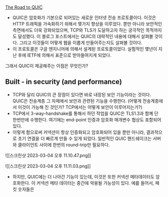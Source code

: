 [The Road to QUIC](https://blog.cloudflare.com/the-road-to-quic/) 

- QUIC은 암호화가 기본으로 되어있는 새로운 인터넷 전송 프로토콜이다. 이것은 HTTP 트래픽을 가속화하기 위해서 몇가지 향상을 이루었다. 뿐만 아니라 보안적인 측면에서도 더욱 강화되었으며, TCP와 TLS가 도달하고자 하는 궁극적인 목적까지도 달성했다. 이 블로그 포스트에서는 QUIC의 대략적인 내용에 대해서 살펴볼 것이다. 그리고 이것들이 어떻게 웹을 이롭게 만들어주는지도 살펴볼 것이다. 
- 이 프로토콜은 구글 엔지니어에 의해서 설계된 프로토콜이었다. 실험적인 몇년이 지난 후에 IETF에 의해서 표준으로 받아들여지게 되었다. 

그래서 QUIC이 제공해주는 이점은 무엇인가? 

## Built - in security (and performance) 

- TCP와 달리 QUIC의 큰 장점이 있다면 바로 내장된 보안 기능이라는 것이다. QUIC은 전송계층 그 자체에서 보안과 관련된 기능을 수행한다. (어떻게 전송계층에서 이것이 가능해 진 것인가? TCP에서는 어떻게 보안이 이루어지는가?)
- TCP에서 3-way-handshake를 통해서 하던 작업을 QUIC은 TLS1.3과 함꼐 단 한번만에 수행한다. 여기에는 end-point 인증과 암호화 매개변수 협상도 포함되어있다. 
- 이렇게 함으로써 커넥션이 항상 인증화되고 암호화되어 있을 뿐만 아니라, 결과적으로 초기 연결을 더 빠르게 만들 수 있게 되었다. 일반적인 QUIC 핸드쉐이크는 서버와 클라이언트 사이에 한번의 round-trip만 필요하다. 

![[스크린샷 2023-03-04 오후 11.10.47.png]]


![[스크린샷 2023-03-04 오후 11.11.03.png]]

- 하지만, QUIC에는 더 나아간 기능이 있는데, 이것은 또한 커넥션 메타데이터도 암호화한다. 이 커넥션 메타 데이터는 중간에 악용될 가능성이 있다. 예를 들어서, 패킷 숫자들은 